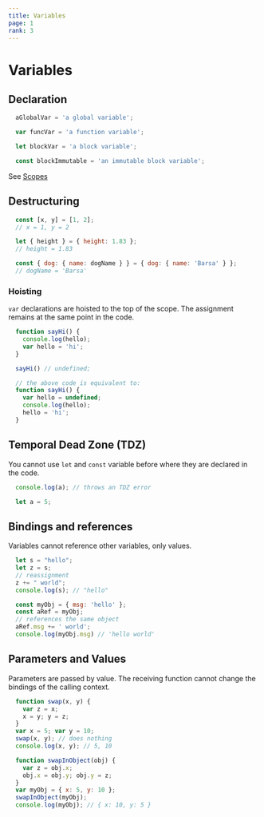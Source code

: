 ```yaml
---
title: Variables
page: 1
rank: 3
---
```

# Variables

## Declaration

```javascript
  aGlobalVar = 'a global variable';

  var funcVar = 'a function variable';

  let blockVar = 'a block variable';

  const blockImmutable = 'an immutable block variable';
```

See [Scopes](../scopes/)

## Destructuring

```javascript
  const [x, y] = [1, 2];
  // x = 1, y = 2

  let { height } = { height: 1.83 };
  // height = 1.83

  const { dog: { name: dogName } } = { dog: { name: 'Barsa' } };
  // dogName = 'Barsa'
```

### Hoisting

`var` declarations are hoisted to the top of the scope.
The assignment remains at the same point in the code.

```javascript
  function sayHi() {
    console.log(hello);
    var hello = 'hi';
  }

  sayHi() // undefined;

  // the above code is equivalent to:
  function sayHi() {
    var hello = undefined;
    console.log(hello);
    hello = 'hi';
  }
```

## Temporal Dead Zone (TDZ)

You cannot use `let` and `const` variable
before where they are declared in the code.

```javascript
  console.log(a); // throws an TDZ error

  let a = 5;
```

## Bindings and references

Variables cannot reference other variables, only values.

```javascript
  let s = "hello";
  let z = s;
  // reassignment
  z += " world";
  console.log(s); // "hello"

  const myObj = { msg: 'hello' };
  const aRef = myObj;
  // references the same object
  aRef.msg += ' world';
  console.log(myObj.msg) // 'hello world'
```

## Parameters and Values

Parameters are passed by value.
The receiving function cannot change
the bindings of the calling context.

```javascript
  function swap(x, y) {
    var z = x;
    x = y; y = z;
  }
  var x = 5; var y = 10;
  swap(x, y); // does nothing
  console.log(x, y); // 5, 10
```

```javascript
  function swapInObject(obj) {
    var z = obj.x;
    obj.x = obj.y; obj.y = z;
  }
  var myObj = { x: 5, y: 10 };
  swapInObject(myObj);
  console.log(myObj); // { x: 10, y: 5 }
```
